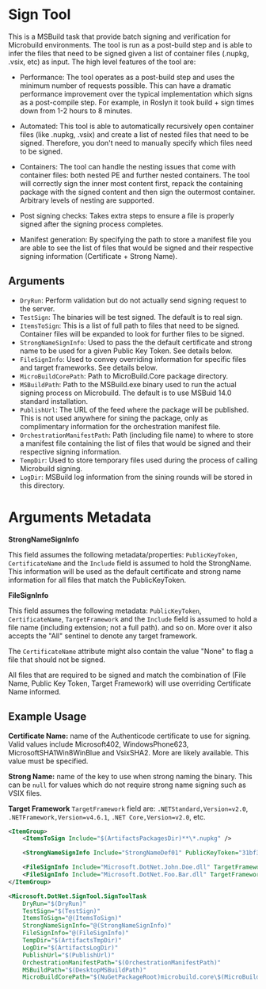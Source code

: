 # Sign Tool

This is a MSBuild task that provide batch signing and verification for 
Microbuild environments. The tool is run as a post-build step and is able 
to infer the files that need to be signed given a list of container files 
(.nupkg, .vsix, etc) as input. The high level features of the tool are:

- Performance: The tool operates as a post-build step and uses the minimum 
number of requests possible. This can have a dramatic performance improvement 
over the typical implementation which signs as a post-compile step. For example, 
in Roslyn it took build + sign times down from 1-2 hours to 8 minutes. 

- Automated: This tool is able to automatically recursively open container files 
(like .nupkg, .vsix) and create a list of nested files that need to be signed. 
Therefore, you don't need to manually specify which files need to be signed.

- Containers: The tool can handle the nesting issues that come with container 
files: both nested PE and further nested containers. The tool will correctly 
sign the inner most content first, repack the containing package with the signed 
content and then sign the outermost container. Arbitrary levels of nesting 
are supported.

- Post signing checks: Takes extra steps to ensure a file is properly signed 
after the signing process completes. 

- Manifest generation: By specifying the path to store a manifest file you are 
able to see the list of files that would be signed and their respective signing
information (Certificate + Strong Name).

## Arguments

- `DryRun`: Perform validation but do not actually send signing request to the server.
- `TestSign`: The binaries will be test signed. The default is to real sign.
- `ItemsToSign`: This is a list of full path to files that need to be signed. Container files will be expanded to look for further files to be signed.
- `StrongNameSignInfo`: Used to pass the the default certificate and strong name to be used for a given Public Key Token. See details below.
- `FileSignInfo`: Used to convey overriding information for specific files and target frameworks. See details below.
- `MicroBuildCorePath`: Path to MicroBuild.Core package directory.
- `MSBuildPath`: Path to the MSBuild.exe binary used to run the actual signing process on Microbuild.  The default is to use MSBuid 14.0 standard installation.
- `PublishUrl`: The URL of the feed where the package will be published. This is not used anywhere for sining the package, only as complimentary information for the orchestration manifest file.
- `OrchestrationManifestPath`: Path (including file name) to where to store a manifest file containing the list of files that would be signed and their respective signing information.
- `TempDir`: Used to store temporary files used during the process of calling Microbuild signing.
- `LogDir`: MSBuild log information from the sining rounds will be stored in this directory.

# Arguments Metadata

**StrongNameSignInfo**

This field assumes the following metadata/properties: `PublicKeyToken`, 
`CertificateName` and the `Include` field is assumed to hold the StrongName. 
This information will be used as the default certificate and strong name 
information for all files that match the PublicKeyToken.

**FileSignInfo**

This field assumes the following metadata: `PublicKeyToken`, `CertificateName`, 
`TargetFramework` and the `Include` field is assumed to hold a file name 
(including extension; not a full path). and so on. More over it 
also accepts the "All" sentinel to denote any target framework.

The `CertificateName` attribute might also contain the value "None" to flag a file
that should not be signed.

All files that are required to be signed and match the combination of (File Name, 
Public Key Token, Target Framework) will use overriding Certificate Name informed.


## Example Usage

**Certificate Name:** name of the Authenticode certificate to use for signing.  
Valid values include Microsoft402, WindowsPhone623, MicrosoftSHA1Win8WinBlue 
and VsixSHA2.  More are likely available.  This value must be specified.

**Strong Name:** name of the key to use when strong naming the binary. This 
can be `null` for values which do not require strong name signing such as VSIX files. 

**Target Framework** `TargetFramework` field are: `.NETStandard,Version=v2.0`, 
`.NETFramework,Version=v4.6.1`, `.NET Core,Version=v2.0`, etc.

```xml
<ItemGroup>
    <ItemsToSign Include="$(ArtifactsPackagesDir)**\*.nupkg" />

    <StrongNameSignInfo Include="StrongNameDef01" PublicKeyToken="31bf3856ad364e35" CertificateName="CertNameSHA2" />

    <FileSignInfo Include="Microsoft.DotNet.John.Doe.dll" TargetFramework=".NETStandard,Version=v2.0" PublicKeyToken="31bf3856ad364e35" CertificateName="JohnDoeCert" />
    <FileSignInfo Include="Microsoft.DotNet.Foo.Bar.dll" TargetFramework="All" PublicKeyToken="31bf3856ad364e35" CertificateName="FooBarCustomCert" />
</ItemGroup>

<Microsoft.DotNet.SignTool.SignToolTask
    DryRun="$(DryRun)"
    TestSign="$(TestSign)"
    ItemsToSign="@(ItemsToSign)"
    StrongNameSignInfo="@(StrongNameSignInfo)"
    FileSignInfo="@(FileSignInfo)"
    TempDir="$(ArtifactsTmpDir)"
    LogDir="$(ArtifactsLogDir)"
    PublishUrl="$(PublishUrl)"
    OrchestrationManifestPath="$(OrchestrationManifestPath)"
    MSBuildPath="$(DesktopMSBuildPath)"
    MicroBuildCorePath="$(NuGetPackageRoot)microbuild.core\$(MicroBuildCoreVersion)"/>
```
